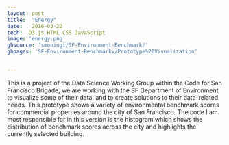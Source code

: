 ```yaml
---
layout: post
title:  "Energy"
date:   2016-03-22
tech:  D3.js HTML CSS JavaScript
image: 'energy.png'
ghsource: 'smoningi/SF-Environment-Benchmark/'
ghpages: 'SF-Environment-Benchmarkv/Prototype%20Visualization'


---
```

This is a project of the Data Science Working Group within the Code for San Francisco Brigade, we are working with the SF Department of Environment to visualize some of their data, and to create solutions to their data-related needs.
This prototype shows a variety of environmental benchmark scores for commercial properties around the city of San Francisco.  The code I am most responsible for in this version is the histogram which shows the distribution of benchmark scores across the city and highlights the currently selected building.

